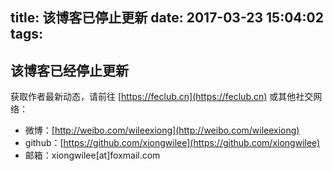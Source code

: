 title: 该博客已停止更新
date: 2017-03-23 15:04:02
tags: 
---

## 该博客已经停止更新

获取作者最新动态，请前往 [https://feclub.cn](https://feclub.cn) 或其他社交网络：

* 微博：[http://weibo.com/wileexiong](http://weibo.com/wileexiong)
* github：[https://github.com/xiongwilee](https://github.com/xiongwilee)
* 邮箱：xiongwilee[at]foxmail.com